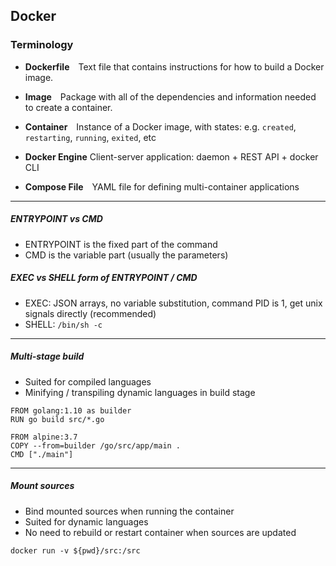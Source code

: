 ## Docker

### Terminology

- **Dockerfile** Text file that contains instructions for how to build a Docker image.

- **Image** Package with all of the dependencies and information needed to create a container.

- **Container** Instance of a Docker image, with states: e.g. `created`, `restarting`, `running`, `exited`, etc

- **Docker Engine** Client-server application: daemon + REST API + docker CLI

- **Compose File** YAML file for defining multi-container applications

---

##### ENTRYPOINT vs CMD
- ENTRYPOINT is the fixed part of the command
- CMD is the variable part (usually the parameters)

##### EXEC vs SHELL form of ENTRYPOINT / CMD
- EXEC: JSON arrays, no variable substitution, command PID is 1, get unix signals directly (recommended)
- SHELL: `/bin/sh -c `

---

##### Multi-stage build
- Suited for compiled languages
- Minifying / transpiling dynamic languages in build stage
```
FROM golang:1.10 as builder
RUN go build src/*.go

FROM alpine:3.7
COPY --from=builder /go/src/app/main .
CMD ["./main"]
```

---

##### Mount sources
- Bind mounted sources when running the container
- Suited for dynamic languages
- No need to rebuild or restart container when sources are updated
```
docker run -v ${pwd}/src:/src
```
